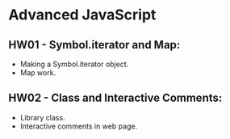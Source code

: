# Advanced JavaScript

## HW01 - Symbol.iterator and Map:

-   Making a Symbol.iterator object.
-   Map work.

## HW02 - Class and Interactive Comments:

-   Library class.
-   Interactive comments in web page.
